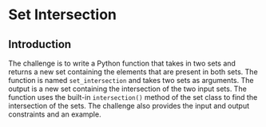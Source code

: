 # Set Intersection

## Introduction

The challenge is to write a Python function that takes in two sets and returns a new set containing the elements that are present in both sets. The function is named `set_intersection` and takes two sets as arguments. The output is a new set containing the intersection of the two input sets. The function uses the built-in `intersection()` method of the set class to find the intersection of the sets. The challenge also provides the input and output constraints and an example.
